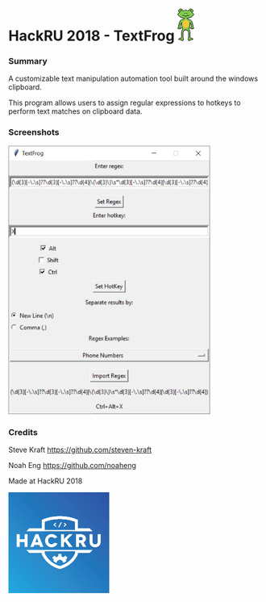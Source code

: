 # HackRU 2018  -  TextFrog ![](images/frog.png)

### Summary

A customizable text manipulation automation tool built around the windows clipboard.

This program allows users to assign regular expressions to hotkeys to perform text matches on clipboard data.

### Screenshots

<img src="images/screenshot.jpg" width="400">

### Credits

Steve Kraft https://github.com/steven-kraft

Noah Eng https://github.com/noaheng


Made at HackRU 2018

![](images/hackru.jpg)
